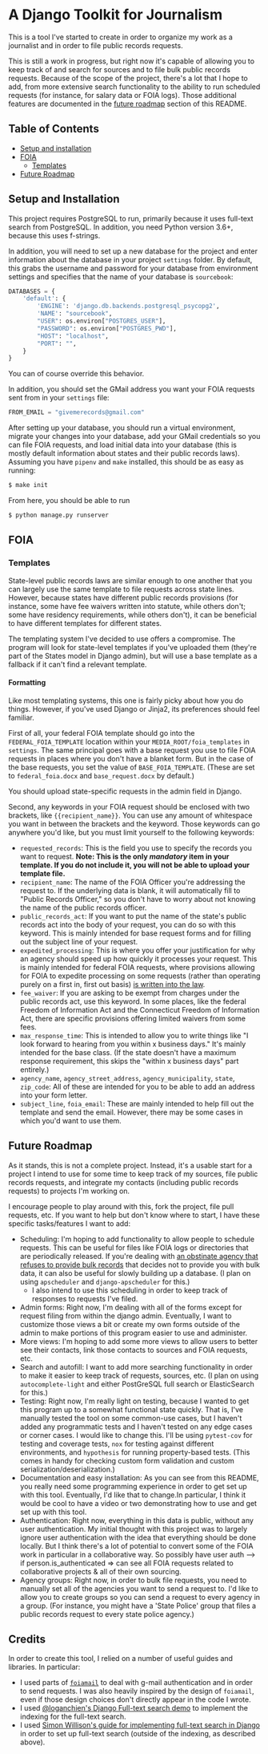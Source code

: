 # A Django Toolkit for Journalism

This is a tool I've started to create in order to organize my work as a journalist and in order to file public records requests.

This is still a work in progress, but right now it's capable of allowing you to keep track of and search for sources and to file bulk public records requests. Because of the scope of the project, there's a lot that I hope to add, from more extensive search functionality to the ability to run scheduled requests (for instance, for salary data or FOIA logs). Those additional features are documented in the [future roadmap](#future-roadmap) section of this README.

## Table of Contents
- [Setup and installation](#setup-and-installation)
- [FOIA](#foia)
    - [Templates](#templates)
- [Future Roadmap](#future-roadmap)

## Setup and Installation

This project requires PostgreSQL to run, primarily because it uses full-text search from PostgreSQL. In addition, you need Python version 3.6+, because this uses f-strings.

In addition, you will need to set up a new database for the project and enter information about the database in your project
`settings` folder. By default, this grabs the username and password for your database from environment settings and specifies
that the name of your database is `sourcebook`:

```python
DATABASES = {
    'default': {
        'ENGINE': 'django.db.backends.postgresql_psycopg2',
        'NAME': "sourcebook",
        "USER": os.environ["POSTGRES_USER"],
        "PASSWORD": os.environ["POSTGRES_PWD"],
        "HOST": "localhost",
        "PORT": "",
    }
}
```

You can of course override this behavior.

In addition, you should set the GMail address you want your FOIA requests sent from in your `settings` file:

```python
FROM_EMAIL = "givemerecords@gmail.com"
```

After setting up your database, you should run a virtual environment, migrate your changes into your database, add
your GMail credentials so you can file FOIA requests, and load initial data into your database (this is mostly default information about states and their public records laws). Assuming you have `pipenv` and `make` installed,
this should be as easy as running:

```bash
$ make init
```

From here, you should be able to run

```bash
$ python manage.py runserver
```

## FOIA
### Templates

State-level public records laws are similar enough to one another that you can largely use the same template to file requests across state lines. However, because states have different public records provisions (for instance, some have fee waivers written into statute, while others don't; some have residency requirements, while others don't), it can be beneficial to have different templates for different states.

The templating system I've decided to use offers a compromise. The program will look for state-level templates if you've uploaded them (they're part of the States model in Django admin), but will use a base template as a fallback if it can't find a relevant template.

#### Formatting

Like most templating systems, this one is fairly picky about how you do things. However, if you've used Django or Jinja2, its preferences should feel familiar.

First of all, your federal FOIA template should go into the `FEDERAL_FOIA_TEMPLATE` location within your `MEDIA_ROOT/foia_templates` in `settings`. The same principal goes with a base request you use to file FOIA requests in places where you don't have a blanket form. But in the case of the base requests, you set the value of `BASE_FOIA_TEMPLATE`. (These are set to `federal_foia.docx` and `base_request.docx` by default.)

You should upload state-specific requests in the admin field in Django.

Second, any keywords in your FOIA request should be enclosed with two brackets, like `{{recipient_name}}`. You can use any amount of whitespace you want in between the brackets and the keyword. Those keywords can go anywhere you'd like, but you must limit yourself to the following keywords:

- `requested_records`: This is the field you use to specify the records you want to request. 
**Note: This is the only *mandatory* item in your template. If you do not include it, you will not be able to upload your template file.**
- `recipient_name`: The name of the FOIA Officer you're addressing the request to. If the underlying data is blank, it will automatically fill to "Public Records Officer," so you don't have to worry about not knowing the name of the public records officer.
- `public_records_act`: If you want to put the name of the state's public records act into the body of your request, you can do so with this keyword. This is mainly intended for base request forms and for filling out the subject line of your request.
- `expedited_processing`: This is where you offer your justification for why an agency should speed up how quickly it processes your request. This is mainly intended for federal FOIA requests, where provisions allowing for FOIA to expedite processing on some requests (rather than operating purely on a first in, first out basis) [is written into the law](https://foia.wiki/wiki/Expedited_Processing).
- `fee_waiver`: If you are asking to be exempt from charges under the public records act, use this keyword. In some places, like the federal Freedom of Information Act and the Connecticut Freedom of Information Act, there are specific provisions offering limited waivers from some fees.
- `max_response_time`: This is intended to allow you to write things like "I look forward to hearing from you within x business days." It's mainly intended for the base class. (If the state doesn't have a maximum response requirement, this skips the "within x business days" part entirely.)
- `agency_name`, `agency_street_address`, `agency_municipality`, `state`, `zip_code`: All of these are intended for you to be able to add an address into your form letter.
- `subject_line`, `foia_email`: These are mainly intended to help fill out the template and send the email. However, there may be some cases in which you'd want to use them.

## Future Roadmap

As it stands, this is not a complete project. Instead, it's a usable start for a project I intend to use for some time to keep track of my sources, file public records requests, and integrate my contacts (including public records requests) to projects I'm working on.

I encourage people to play around with this, fork the project, file pull requests, etc. If you want to help but don't know where to start, I have these specific tasks/features I want to add:

- Scheduling: I'm hoping to add functionality to allow people to schedule requests. This can be useful for files like FOIA logs or directories that are periodically released. If you're dealing with [an obstinate agency that refuses to provide bulk records](https://twitter.com/twallack/status/1025346534471348225) that decides not to provide you with bulk data, it can also be useful for slowly building up a database. (I plan on using `apscheduler` and `django-apscheduler` for this.)
    - I also intend to use this scheduling in order to keep track of responses to requests I've filed.
- Admin forms: Right now, I'm dealing with all of the forms except for request filing from within the django admin. Eventually, I want to customize those views a bit or create my own forms outside of the admin to make portions of this program easier to use and administer.
- More views: I'm hoping to add some more views to allow users to better see their contacts, link those contacts to sources and FOIA requests, etc.
- Search and autofill: I want to add more searching functionality in order to make it easier to keep track of requests, sources, etc. (I plan on using `autocomplete-light` and either PostGreSQL full search or ElasticSearch for this.)
- Testing: Right now, I'm really light on testing, because I wanted to get this program up to a somewhat functional state quickly. That is, I've manually tested the tool on some common-use cases, but I haven't added any programmatic tests and I haven't tested on any edge cases or corner cases. I would like to change this. I'll be using `pytest-cov` for testing and coverage tests, `nox` for testing against different environments, and `hypothesis` for running property-based tests. (This comes in handy for checking custom form validation and custom serialization/deserialization.)
- Documentation and easy installation: As you can see from this README, you really need some programming experience in order to get set up with this tool. Eventually, I'd like that to change.In particular, I think it would be cool to have a video or two demonstrating how to use and get set up with this tool.
- Authentication: Right now, everything in this data is public, without any user authentication. My initial thought with this project was to largely ignore user authentication with the idea that everything should be done locally. But I think there's a lot of potential to convert some of the FOIA work in particular in a collaborative way. So possibly have user auth --> if person.is_authenticated => can see all FOIA requests related to collaborative projects & all of their own sourcing.
- Agency groups: Right now, in order to bulk file requests, you need to manually set all of the agencies you want to send a request to. I'd like to allow you to create groups so you can send a request to every agency in a group. (For instance, you might have a 'State Police' group that files a public records request to every state police agency.)

## Credits

In order to create this tool, I relied on a number of useful guides and libraries. In particular:

-  I used parts of [`foiamail`](https://github.com/bettergov/foiamail) to deal with g-mail authentication and in order to send requests. I was also heavily inspired by the design of `foiamail`, even if those design choices don't directly appear in the code I wrote.
- I used [@loganchien's Django Full-text search demo](http://logan.tw/posts/2017/12/30/full-text-search-with-django-and-postgresql/) to implement the indexing for the full-text search.
- I used [Simon Willison's guide for implementing full-text search in Django](https://simonwillison.net/2017/Oct/5/django-postgresql-faceted-search/) in order to set up full-text search (outside of the indexing, as described above).